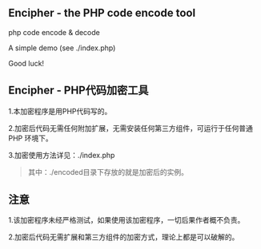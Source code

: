 ## Encipher - the PHP code encode tool ##

php code encode &amp; decode

A simple demo (see ./index.php)

Good luck!



## Encipher - PHP代码加密工具 ##

1.本加密程序是用PHP代码写的。

2.加密后代码无需任何附加扩展，无需安装任何第三方组件，可运行于任何普通 PHP 环境下。

3.加密使用方法详见：./index.php

> 其中：./encoded目录下存放的就是加密后的实例。



## 注意 ##

1.该加密程序未经严格测试，如果使用该加密程序，一切后果作者概不负责。

2.加密后代码无需扩展和第三方组件的加密方式，理论上都是可以破解的。

